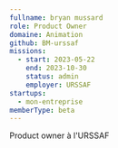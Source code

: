 ```yaml
---
fullname: bryan mussard
role: Product Owner
domaine: Animation
github: BM-urssaf
missions:
  - start: 2023-05-22
    end: 2023-10-30
    status: admin
    employer: URSSAF
startups:
  - mon-entreprise
memberType: beta
---
```


Product owner à l'URSSAF

